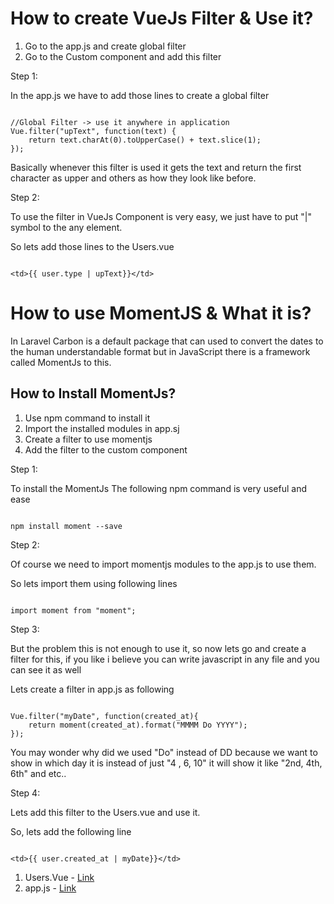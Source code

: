 # How to create VueJs Filter & Use it?

1. Go to the app.js and create global filter
2. Go to the Custom component and add this filter

Step 1:

In the app.js we have to add those lines to create a global filter

~~~~

//Global Filter -> use it anywhere in application
Vue.filter("upText", function(text) {
    return text.charAt(0).toUpperCase() + text.slice(1);
});

~~~~

Basically whenever this filter is used it gets the text and return the first character as upper and others as how they look like before.

Step 2:

To use the filter in VueJs Component is very easy, we just have to put "|" symbol to the any element.

So lets add those lines to the Users.vue

~~~~

<td>{{ user.type | upText}}</td>

~~~~

# How to use MomentJS & What it is?

In Laravel Carbon is a default package that can used to convert the dates to the human understandable format but in JavaScript there is a framework called MomentJs to this.

## How to Install MomentJs?

1. Use npm command to install it
2. Import the installed modules in app.sj
3. Create a filter to use momentjs
4. Add the filter to the custom component

Step 1:

To install the MomentJs The following npm command is very useful and ease

~~~~

npm install moment --save

~~~~

Step 2:

Of course we need to import momentjs modules to the app.js to use them.

So lets import them using following lines

~~~~

import moment from "moment";

~~~~

Step 3:

But the problem this is not enough to use it, so now lets go and create a filter for this, if you like i believe you can write javascript in any file and you can see it as well

Lets create a filter in app.js as following

~~~~

Vue.filter("myDate", function(created_at){
	return moment(created_at).format("MMMM Do YYYY");
});

~~~~

You may wonder why did we used "Do" instead of DD because we want to show in which day it is instead of just "4 , 6, 10" it will show it like "2nd, 4th, 6th" and etc..

Step 4:

Lets add this filter to the Users.vue and use it.

So, lets add the following line

~~~~

<td>{{ user.created_at | myDate}}</td>

~~~~

1. Users.Vue - [Link](../resources/assets/js/components/User.vue)
2. app.js - [Link](../resources/assets/js/app.js)


